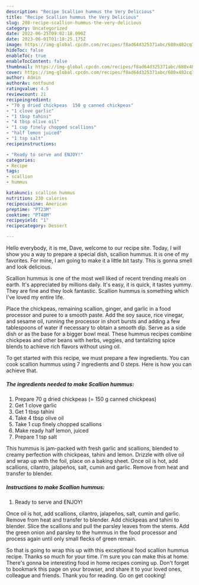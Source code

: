 ```yaml
---
description: "Recipe Scallion hummus the Very Delicious"
title: "Recipe Scallion hummus the Very Delicious"
slug: 208-recipe-scallion-hummus-the-very-delicious
category: Uncategorized
date: 2022-06-25T09:02:18.090Z
date: 2023-06-01T01:18:25.175Z
image: https://img-global.cpcdn.com/recipes/f8ad64d325371abc/680x482cq70/scallion-hummus-recipe-main-photo.jpg
hideToc: false
enableToc: true
enableTocContent: false
thumbnail: https://img-global.cpcdn.com/recipes/f8ad64d325371abc/680x482cq70/scallion-hummus-recipe-main-photo.jpg
cover: https://img-global.cpcdn.com/recipes/f8ad64d325371abc/680x482cq70/scallion-hummus-recipe-main-photo.jpg
author: Admin
authorAv: notfound
ratingvalue: 4.5
reviewcount: 21
recipeingredient:
- "70 g dried chickpeas  150 g canned chickpeas"
- "1 clove garlic"
- "1 tbsp tahini"
- "4 tbsp olive oil"
- "1 cup finely chopped scallions"
- "half lemon juiced"
- "1 tsp salt"
recipeinstructions:

- "Ready to serve and ENJOY!"
categories:
- Recipe
tags:
- scallion
- hummus

katakunci: scallion hummus 
nutrition: 230 calories
recipecuisine: American
preptime: "PT23M"
cooktime: "PT48M"
recipeyield: "1"
recipecategory: Dessert

---
```



Hello everybody, it is me, Dave, welcome to our recipe site. Today, I will show you a way to prepare a special dish, scallion hummus. It is one of my favorites. For mine, I am going to make it a little bit tasty. This is gonna smell and look delicious.

Scallion hummus is one of the most well liked of recent trending meals on earth. It's appreciated by millions daily. It's easy, it is quick, it tastes yummy. They are fine and they look fantastic. Scallion hummus is something which I've loved my entire life.

Place the chickpeas, remaining scallion, ginger, and garlic in a food processor and puree to a smooth paste. Add the soy sauce, rice vinegar, and sesame oil, running the processor in short bursts and adding a few tablespoons of water if necessary to obtain a smooth dip. Serve as a side dish or as the base for a bigger bowl meal. These hummus recipes combine chickpeas and other beans with herbs, veggies, and tantalizing spice blends to achieve rich flavors without using oil.


To get started with this recipe, we must prepare a few ingredients. You can cook scallion hummus using 7 ingredients and 0 steps. Here is how you can achieve that.

<!--inarticleads1-->

##### The ingredients needed to make Scallion hummus:

1. Prepare 70 g dried chickpeas (= 150 g canned chickpeas)
1. Get 1 clove garlic
1. Get 1 tbsp tahini
1. Take 4 tbsp olive oil
1. Take 1 cup finely chopped scallions
1. Make ready half lemon, juiced
1. Prepare 1 tsp salt


This hummus is jam-packed with fresh garlic and scallions, blended to creamy perfection with chickpeas, tahini and lemon. Drizzle with olive oil and wrap up with the foil, place on a baking sheet. Once oil is hot, add scallions, cilantro, jalapeños, salt, cumin and garlic. Remove from heat and transfer to blender. 

<!--inarticleads2-->

##### Instructions to make Scallion hummus:


1. Ready to serve and ENJOY!

Once oil is hot, add scallions, cilantro, jalapeños, salt, cumin and garlic. Remove from heat and transfer to blender. Add chickpeas and tahini to blender. Slice the scallions and pull the parsley leaves from the stems. Add the green onion and parsley to the hummus in the food processor and process again until only small flecks of green remain. 

So that is going to wrap this up with this exceptional food scallion hummus recipe. Thanks so much for your time. I'm sure you can make this at home. There's gonna be interesting food in home recipes coming up. Don't forget to bookmark this page on your browser, and share it to your loved ones, colleague and friends. Thank you for reading. Go on get cooking!
